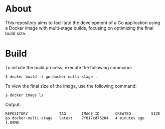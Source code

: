 # About

This repository aims to facilitate the development of a Go application using a Docker image with multi-stage builds, focusing on optimizing the final build size.

# Build

To initiate the build process, execute the following command:

```
$ docker build -t go-docker-multi-stage .
```

To view the final size of the image, use the following command:

```
$ docker image ls
```

Output:

```
REPOSITORY              TAG       IMAGE ID       CREATED         SIZE
go-docker-multi-stage   latest    7f017cd76204   4 minutes ago   1.89MB
```
